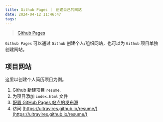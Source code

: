 ```yaml
---
title: Github Pages ｜ 创建自己的网站
date: 2024-04-12 11:46:47
tags:
---
```


> [Github Pages](https://pages.github.com/)

`Github Pages` 可以通过 `Github` 创建个人/组织网站，也可以为 `Github` 项目单独创建网站。

## 项目网站

这里以创建个人简历项目为例。

1. Github 新建项目 `resume`.
2. 为项目添加 `index.html` 文件
3. [配置 GitHub Pages 站点的发布源](https://docs.github.com/zh/pages/getting-started-with-github-pages/configuring-a-publishing-source-for-your-github-pages-site)
4. 访问 [https://ultravires.github.io/resume/](https://ultravires.github.io/resume/)